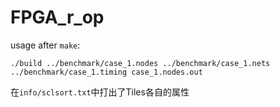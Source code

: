 # FPGA_r_op

usage after `make`:

```
./build ../benchmark/case_1.nodes ../benchmark/case_1.nets ../benchmark/case_1.timing case_1.nodes.out
```

在`info/sclsort.txt`中打出了Tiles各自的属性